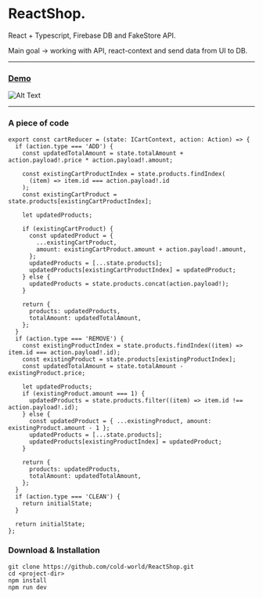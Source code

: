 ReactShop.
=======================================

React + Typescript, Firebase DB and FakeStore API.

Main goal -> working with API, react-context and send data from UI to DB.


* * *
### [Demo](https://cold-world.github.io/ReactShop/)

![Alt Text](https://i.ibb.co/wdNVTMy/2.gif)

* * *



### A piece of code

```
export const cartReducer = (state: ICartContext, action: Action) => {
  if (action.type === 'ADD') {
    const updatedTotalAmount = state.totalAmount + action.payload!.price * action.payload!.amount;

    const existingCartProductIndex = state.products.findIndex(
      (item) => item.id === action.payload!.id
    );
    const existingCartProduct = state.products[existingCartProductIndex];

    let updatedProducts;

    if (existingCartProduct) {
      const updatedProduct = {
        ...existingCartProduct,
        amount: existingCartProduct.amount + action.payload!.amount,
      };
      updatedProducts = [...state.products];
      updatedProducts[existingCartProductIndex] = updatedProduct;
    } else {
      updatedProducts = state.products.concat(action.payload!);
    }

    return {
      products: updatedProducts,
      totalAmount: updatedTotalAmount,
    };
  }
  if (action.type === 'REMOVE') {
    const existingProductIndex = state.products.findIndex((item) => item.id === action.payload!.id);
    const existingProduct = state.products[existingProductIndex];
    const updatedTotalAmount = state.totalAmount - existingProduct.price;

    let updatedProducts;
    if (existingProduct.amount === 1) {
      updatedProducts = state.products.filter((item) => item.id !== action.payload!.id);
    } else {
      const updatedProduct = { ...existingProduct, amount: existingProduct.amount - 1 };
      updatedProducts = [...state.products];
      updatedProducts[existingProductIndex] = updatedProduct;
    }

    return {
      products: updatedProducts,
      totalAmount: updatedTotalAmount,
    };
  }
  if (action.type === 'CLEAN') {
    return initialState;
  }

  return initialState;
};
```

### Download & Installation

```shell 
git clone https://github.com/cold-world/ReactShop.git
cd <project-dir>
npm install
npm run dev
```
